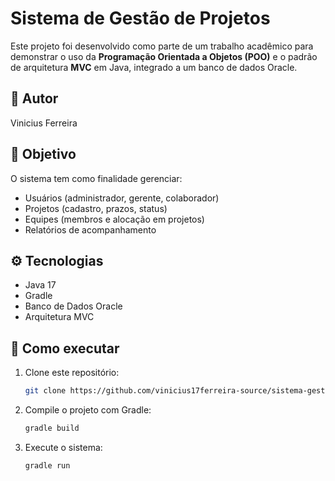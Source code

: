 # Sistema de Gestão de Projetos

Este projeto foi desenvolvido como parte de um trabalho acadêmico para demonstrar o uso da **Programação Orientada a Objetos (POO)** e o padrão de arquitetura **MVC** em Java, integrado a um banco de dados Oracle.

## 👤 Autor
Vinicius Ferreira

## 🎯 Objetivo
O sistema tem como finalidade gerenciar:
- Usuários (administrador, gerente, colaborador)
- Projetos (cadastro, prazos, status)
- Equipes (membros e alocação em projetos)
- Relatórios de acompanhamento

## ⚙️ Tecnologias
- Java 17
- Gradle
- Banco de Dados Oracle
- Arquitetura MVC

## 🚀 Como executar
1. Clone este repositório:
   ```bash
   git clone https://github.com/vinicius17ferreira-source/sistema-gestao-projetos.git
   ```

2. Compile o projeto com Gradle:
   ```bash
   gradle build
   ```

3. Execute o sistema:
   ```bash
   gradle run
   ```
